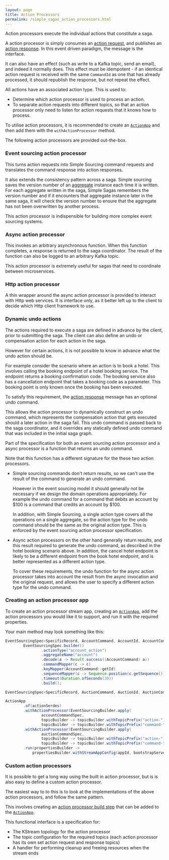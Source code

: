 ```yaml
---
layout: page
title: Action Processors
permalink: /simple_sagas_action_processors.html
---
```


Action processors execute the individual actions that constitute a saga.

A action processor is simply consumes an [action request](/apidocs-sagas/io/simplesource/saga/model/messages/ActionRequest.html), 
and publishes an [action response](/apidocs-sagas/io/simplesource/saga/model/messages/ActionResponse.html). In this event driven paradigm, the message is the interface.

It can also have an effect (such as write to a Kafka topic, send an email), and indeed it normally does. This effect must be idempotent - if an identical action request is received with the same `CommandId` as one that has already processed, 
it should republish the response, but not repeat the effect.

All actions have an associated action type. This is used to:
* Determine which action processor is used to process an action.
* To separate action requests into different topics, so that an action processor only need to listen for action requests that it knows how to process.

To utilise action processors, it is recommended to create an [`ActionApp`](/apidocs-sagas/io/simplesource/saga/action/ActionApp.html) and then add them with the `withActionProcessor` method. 

The following action processors are provided out-the-box.
### Event sourcing action processor
  
This turns action requests into Simple Sourcing command requests and translates the command response into action responses.

It also extends the consistency pattern across a saga. Simple sourcing saves the version number of an [aggregate](/simple_sourcing_key_concepts.html#aggregates) instance each time it is written.
For each aggregate written in the saga, Simple Sagas remembers the version number and if it encounters 
that aggregate instance later in the same saga, it will check the version number to ensure that the aggregate has not been overwritten by another process.

This action processor is indispensible for building more complex event sourcing systems.
 
### Async action processor

This invokes an arbitrary asynchronous function. When this function completes, a response is returned to the saga coordinator. The result of the function can also 
be logged to an arbitrary Kafka topic.

This action processor is extremely useful for sagas that need to coordinate between microservices.

### Http action processor
  
A thin wrapper around the async action processor is provided to interact with Http web services. It is interface only, as it better left up to the 
client to decide which Http client framework to use.

### Dynamic undo actions

The actions required to execute a saga are defined in advance by the client, prior to submitting the saga. 
The client can also define an undo or compensation action for each action in the saga.

However for certain actions, it is not possible
to know in advance what the undo action should be.

For example consider the scenario where an action is to book a hotel. 
This involves calling the booking endpoint of a hotel booking service.
The endpoint returns a booking confirmation code.
The booking service also has a cancellation endpoint that takes a booking code as a parameter.
This booking point is only known once the booking has been executed.

To satisfy this requirement, the [action response](/apidocs-sagas/io/simplesource/saga/model/messages/ActionResponse.html) message has an optional undo command.

This allows the action processor to dynamically construct an undo command, which represents the compensation action that gets executed should a later action in the saga fail.
This undo command is passed back to the saga coordinator, and it overrides any statically defined undo command that was included in the initial saga graph.

Part of the specification for both an event sourcing action processor and a async processor is a function that returns an undo command.

Note that this function has a different signature for the these two action processors. 
* Simple sourcing commands don't return results, so we can't use the result of the command to generate an undo command.
  
  However in the event sourcing model it should generally not be necessary if we design the domain operations appropriately. 
  For example the undo command for a command that debits an account by $100 is a command that credits an account by $100.
  
  In addition, with Simple Sourcing, a single action type covers all the operations on a single aggregate, so the action type for the undo 
  command should be the same as the original action type. This is enforced by the event sourcing action processor specification.
  
* Async action processors on the other hand generally return results, and this result required to generate the undo command, as described in the hotel booking scenario above.
  In addition, the cancel hotel endpoint is likely to be a different endpoint from the book hotel endpoint, and is better represented as a 
  different action type.
  
  To cover these requirements, the undo function for the async action processor takes into account the result from the async invocation 
  and the original request, and allows the user to specify a different action type for the undo command.
  
  
### Creating an action processor app

To create an action processor stream app, creating an [`ActionApp`](/apidocs-sagas/io/simplesource/saga/action/ActionApp.html),
add the action processors you would like it to support, and run it with the required properties.

Your main method may look something like this:

```java
EventSourcingSpec<SpecificRecord, AccountCommand, AccountId, AccountCommand> accountCommandSpec =
        EventSourcingSpec.builder()
                .actionType("account_action")
                .aggregateName("account")
                .decode(a -> Result.success((AccountCommand) a))
                .commandMapper(c -> c)
                .keyMapper(AccountCommand::getId)
                .sequenceMapper(c -> Sequence.position(c.getSequence()))
                .timeout(Duration.ofSeconds(30))
                .build();

EventSourcingSpec<SpecificRecord, AuctionCommand, AuctionId, AuctionCommand> auctionCommandSpec = ...;

ActionApp
        .of(actionSerdes)
        .withActionProcessor(EventSourcingBuilder.apply(
                accountCommandSpec,
                topicBuilder -> topicBuilder.withTopicPrefix("action-"),
                topicBuilder -> topicBuilder.withTopicPrefix("command-")
        .withActionProcessor(EventSourcingBuilder.apply(
                auctionCommandSpec,
                topicBuilder -> topicBuilder.withTopicPrefix("action-"),
                topicBuilder -> topicBuilder.withTopicPrefix("command-")
        .run(propertiesBuilder -> 
            propertiesBuilder.withStreamAppConfig(appId, bootstrapServers);
```  
  
### Custom action processors  
  
It is possible to get a long way using the built in action processor, but is is also easy to define a custom action processor.

The easiest way to to this is to look at the implementations of the above action processors, and follow the same pattern.

This involves creating an [action processor build step](/apidocs-sagas/io/simplesource/saga/action/app/ActionProcessorBuildStep.html) that can be added to the [`ActionApp`](/apidocs-sagas/io/simplesource/saga/action/ActionApp.html).

This functional interface is a specification for:
* The KStream topology for the action processor
* The topic configuration for the required topics (each action processor has its own set action request and response topics)
* A handler for performing cleanup and freeing resources when the stream ends
